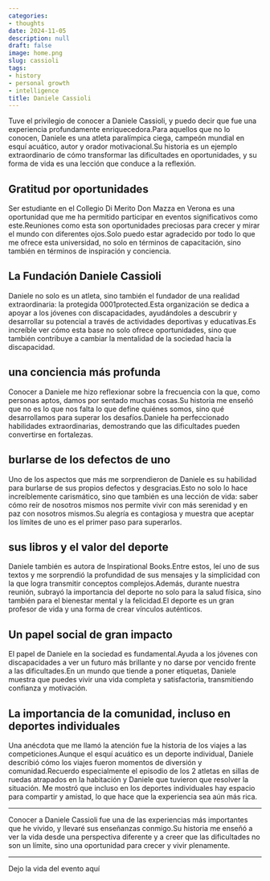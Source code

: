 ```yaml
---
categories:
- thoughts
date: 2024-11-05
description: null
draft: false
image: home.png
slug: cassioli
tags:
- history
- personal growth
- intelligence
title: Daniele Cassioli
---
```


<!-- hash: 6b63213a96f8 -->
Tuve el privilegio de conocer a Daniele Cassioli, y puedo decir que fue una experiencia profundamente enriquecedora.Para aquellos que no lo conocen, Daniele es una atleta paralímpica ciega, campeón mundial en esquí acuático, autor y orador motivacional.Su historia es un ejemplo extraordinario de cómo transformar las dificultades en oportunidades, y su forma de vida es una lección que conduce a la reflexión.

## Gratitud por oportunidades

Ser estudiante en el Collegio Di Merito Don Mazza en Verona es una oportunidad que me ha permitido participar en eventos significativos como este.Reuniones como esta son oportunidades preciosas para crecer y mirar el mundo con diferentes ojos.Solo puedo estar agradecido por todo lo que me ofrece esta universidad, no solo en términos de capacitación, sino también en términos de inspiración y conciencia.

## La Fundación Daniele Cassioli

Daniele no solo es un atleta, sino también el fundador de una realidad extraordinaria: la protegida 0001protected.Esta organización se dedica a apoyar a los jóvenes con discapacidades, ayudándoles a descubrir y desarrollar su potencial a través de actividades deportivas y educativas.Es increíble ver cómo esta base no solo ofrece oportunidades, sino que también contribuye a cambiar la mentalidad de la sociedad hacia la discapacidad.

## una conciencia más profunda

Conocer a Daniele me hizo reflexionar sobre la frecuencia con la que, como personas aptos, damos por sentado muchas cosas.Su historia me enseñó que no es lo que nos falta lo que define quiénes somos, sino qué desarrollamos para superar los desafíos.Daniele ha perfeccionado habilidades extraordinarias, demostrando que las dificultades pueden convertirse en fortalezas.

## burlarse de los defectos de uno

Uno de los aspectos que más me sorprendieron de Daniele es su habilidad para burlarse de sus propios defectos y desgracias.Esto no solo lo hace increíblemente carismático, sino que también es una lección de vida: saber cómo reír de nosotros mismos nos permite vivir con más serenidad y en paz con nosotros mismos.Su alegría es contagiosa y muestra que aceptar los límites de uno es el primer paso para superarlos.

## sus libros y el valor del deporte

Daniele también es autora de Inspirational Books.Entre estos, leí uno de sus textos y me sorprendió la profundidad de sus mensajes y la simplicidad con la que logra transmitir conceptos complejos.Además, durante nuestra reunión, subrayó la importancia del deporte no solo para la salud física, sino también para el bienestar mental y la felicidad.El deporte es un gran profesor de vida y una forma de crear vínculos auténticos.

## Un papel social de gran impacto

El papel de Daniele en la sociedad es fundamental.Ayuda a los jóvenes con discapacidades a ver un futuro más brillante y no darse por vencido frente a las dificultades.En un mundo que tiende a poner etiquetas, Daniele muestra que puedes vivir una vida completa y satisfactoria, transmitiendo confianza y motivación.

## La importancia de la comunidad, incluso en deportes individuales

Una anécdota que me llamó la atención fue la historia de los viajes a las competiciones.Aunque el esquí acuático es un deporte individual, Daniele describió cómo los viajes fueron momentos de diversión y comunidad.Recuerdo especialmente el episodio de los 2 atletas en sillas de ruedas atrapados en la habitación y Daniele que tuvieron que resolver la situación.
Me mostró que incluso en los deportes individuales hay espacio para compartir y amistad, lo que hace que la experiencia sea aún más rica.

---

Conocer a Daniele Cassioli fue una de las experiencias más importantes que he vivido, y llevaré sus enseñanzas conmigo.Su historia me enseñó a ver la vida desde una perspectiva diferente y a creer que las dificultades no son un límite, sino una oportunidad para crecer y vivir plenamente.

---

Dejo la vida del evento aquí

